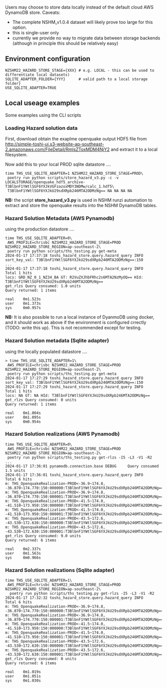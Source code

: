 Users may choose to store data locally instead of the default cloud AWS DynamoDB store. Caveats:

 - The complete NSHM_v1.0.4 dataset will likely prove too large for this option.
 - this is single-user only
 - currently we provide no way to migrate data between storage backends (although in principle this should be relatively easy)


## Environment configuration

```
NZSHM22_HAZARD_STORE_STAGE={XXX} # e.g. LOCAL - this can be used to differentiate local datasets)
SQLITE_ADAPTER_FOLDER={YYY}      # valid path to a local storage folder}
USE_SQLITE_ADAPTER=TRUE

```
## Local useage examples

Some examples using the CLI scripts

### Loading Hazard solution data

First, download obtain the exaplme openquake output HDF5 file from http://simple-toshi-ui.s3-website-ap-southeast-2.amazonaws.com/FileDetail/RmlsZToxMDM4NjY2 and extract it to a local filesystem.

Now add this to your local PROD sqlite datastore ....
```
time THS_USE_SQLITE_ADAPTER=1 NZSHM22_HAZARD_STORE_STAGE=PROD\
 poetry run python scripts/store_hazard_v3.py -c -v LOCALSTORAGE/openquake_hdf5_archive-T3BlbnF1YWtlSGF6YXJkVGFzazoxMDY3NDMw/calc_1.hdf5\
 T3BlbnF1YWtlSGF6YXJkU29sdXRpb246MTA2ODMzNg== NA NA NA NA

```

**NB:** the script **store_hazard_v3.py** is used in NSHM runzi automation to extract and store the openquake results into the NSHM DynamoDB tables.


### Hazard Solution Metadata (AWS Pynamodb)

using the production datastore ....

```
time THS_USE_SQLITE_ADAPTER=0\
 AWS_PROFILE=chrisbc NZSHM22_HAZARD_STORE_STAGE=PROD NZSHM22_HAZARD_STORE_REGION=ap-southeast-2\
 poetry run python scripts/ths_testing.py get-meta
2024-01-17 17:37:18 toshi_hazard_store.query.hazard_query INFO     sort_key_val: T3BlbnF1YWtlSGF6YXJkU29sdXRpb246MTA2ODMzNg==:150
...
2024-01-17 17:37:18 toshi_hazard_store.query.hazard_query INFO     Total 1 hits
locs: GRD_NZ_0_1_NZ34_BA GT: R2VuZXJhbFRhc2s6MTA2NzMyOQ== HId: T3BlbnF1YWtlSGF6YXJkU29sdXRpb246MTA2ODMzNg==
get_rlzs Query consumed: 1.0 units
Query returned: 1 items

real    0m1.523s
user    0m1.373s
sys     0m0.957s
```

**NB:** It is also possible to run a local instance of DyanmoDB using docker, and it should work as above if the environment is configured crrectly (TODO: write this up). This is not recommended except for testing.

### Hazard Solution metadata (Sqlite adapter)

using the locally populated datastore ....

```
> time THS_USE_SQLITE_ADAPTER=1\
 AWS_PROFILE=chrisbc NZSHM22_HAZARD_STORE_STAGE=PROD NZSHM22_HAZARD_STORE_REGION=ap-southeast-2\
 poetry run python scripts/ths_testing.py get-meta
2024-01-17 17:27:29 toshi_hazard_store.query.hazard_query INFO     sort_key_val: T3BlbnF1YWtlSGF6YXJkU29sdXRpb246MTA2ODMzNg==:150
2024-01-17 17:27:29 toshi_hazard_store.query.hazard_query INFO     Total 1 hits
locs: NA GT: NA HId: T3BlbnF1YWtlSGF6YXJkU29sdXRpb246MTA2ODMzNg==
get_rlzs Query consumed: 0 units
Query returned: 1 items

real    0m1.004s
user    0m1.095s
sys     0m0.954s
```

### Hazard Solution realizations (AWS Pynamodb)

```
time THS_USE_SQLITE_ADAPTER=0\
 AWS_PROFILE=chrisbc NZSHM22_HAZARD_STORE_STAGE=PROD NZSHM22_HAZARD_STORE_REGION=ap-southeast-2\
 poetry run python scripts/ths_testing.py get-rlzs -I5 -L3 -V1 -R2
...
2024-01-17 17:36:01 pynamodb.connection.base DEBUG     Query consumed 1.5 units
2024-01-17 17:36:01 toshi_hazard_store.query.hazard_query INFO     Total 6 hits
m: THS_OpenquakeRealization-PROD<-36.9~174.8, -36.870~174.770:150:000000:T3BlbnF1YWtlSGF6YXJkU29sdXRpb246MTA2ODMzNg==>
m: THS_OpenquakeRealization-PROD<-36.9~174.8, -36.870~174.770:150:000001:T3BlbnF1YWtlSGF6YXJkU29sdXRpb246MTA2ODMzNg==>
m: THS_OpenquakeRealization-PROD<-41.5~174.0, -41.510~173.950:150:000000:T3BlbnF1YWtlSGF6YXJkU29sdXRpb246MTA2ODMzNg==>
m: THS_OpenquakeRealization-PROD<-41.5~174.0, -41.510~173.950:150:000001:T3BlbnF1YWtlSGF6YXJkU29sdXRpb246MTA2ODMzNg==>
m: THS_OpenquakeRealization-PROD<-43.5~172.6, -43.530~172.630:150:000000:T3BlbnF1YWtlSGF6YXJkU29sdXRpb246MTA2ODMzNg==>
m: THS_OpenquakeRealization-PROD<-43.5~172.6, -43.530~172.630:150:000001:T3BlbnF1YWtlSGF6YXJkU29sdXRpb246MTA2ODMzNg==>
get_rlzs Query consumed: 9.0 units
Query returned: 6 items

real    0m2.337s
user    0m1.563s
sys     0m0.966s
```

### Hazard Solution realizations (Sqlite adapter)

```
time THS_USE_SQLITE_ADAPTER=1\
 AWS_PROFILE=chrisbc NZSHM22_HAZARD_STORE_STAGE=PROD NZSHM22_HAZARD_STORE_REGION=ap-southeast-2\
  poetry run python scripts/ths_testing.py get-rlzs -I5 -L3 -V1 -R2
2024-01-17 17:32:32 toshi_hazard_store.query.hazard_query INFO     Total 6 hits
m: THS_OpenquakeRealization-PROD<-36.9~174.8, -36.870~174.770:150:000000:T3BlbnF1YWtlSGF6YXJkU29sdXRpb246MTA2ODMzNg==>
m: THS_OpenquakeRealization-PROD<-36.9~174.8, -36.870~174.770:150:000001:T3BlbnF1YWtlSGF6YXJkU29sdXRpb246MTA2ODMzNg==>
m: THS_OpenquakeRealization-PROD<-41.5~174.0, -41.510~173.950:150:000000:T3BlbnF1YWtlSGF6YXJkU29sdXRpb246MTA2ODMzNg==>
m: THS_OpenquakeRealization-PROD<-41.5~174.0, -41.510~173.950:150:000001:T3BlbnF1YWtlSGF6YXJkU29sdXRpb246MTA2ODMzNg==>
m: THS_OpenquakeRealization-PROD<-43.5~172.6, -43.530~172.630:150:000000:T3BlbnF1YWtlSGF6YXJkU29sdXRpb246MTA2ODMzNg==>
m: THS_OpenquakeRealization-PROD<-43.5~172.6, -43.530~172.630:150:000001:T3BlbnF1YWtlSGF6YXJkU29sdXRpb246MTA2ODMzNg==>
get_rlzs Query consumed: 0 units
Query returned: 6 items

real    0m1.019s
user    0m1.051s
sys     0m1.030s
```